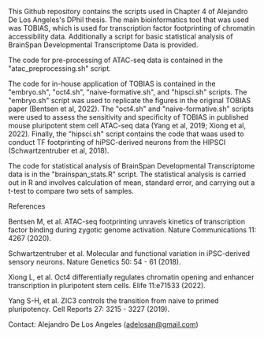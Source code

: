 This Github repository contains the scripts used in Chapter 4 of Alejandro De Los Angeles's DPhil thesis. The main bioinformatics tool that was used was TOBIAS, which is used for transcription factor footprinting of chromatin accessibility data. Additionally a script for basic statistical analysis of BrainSpan Developmental Transcriptome Data is provided.

The code for pre-processing of ATAC-seq data is contained in the "atac_preprocessing.sh" script. 

The code for in-house application of TOBIAS is contained in the "embryo.sh", "oct4.sh", "naive-formative.sh", and "hipsci.sh" scripts. The "embryo.sh" script was used to replicate the figures in the original TOBIAS paper (Bentsen et al, 2022). The "oct4.sh" and "naive-formative.sh" scripts were used to assess the sensitivity and specificity of TOBIAS in published mouse pluripotent stem cell ATAC-seq data (Yang et al, 2019; Xiong et al, 2022). Finally, the "hipsci.sh" script contains the code that waas used to conduct TF footprinting of hiPSC-derived neurons from the HIPSCI (Schwartzentruber et al, 2018).

The code for statistical analysis of BrainSpan Developmental Transcriptome data is in the "brainspan_stats.R" script. The statistical analysis is carried out in R and involves calculation of mean, standard error, and carrying out a t-test to compare two sets of samples.

References

Bentsen M, et al. ATAC-seq footprinting unravels kinetics of transcription factor binding during zygotic genome activation. Nature Communications 11: 4267 (2020).

Schwartzentruber et al. Molecular and functional variation in iPSC-derived sensory neurons. Nature Genetics 50: 54 - 61 (2018).

Xiong L, et al. Oct4 differentially regulates chromatin opening and enhancer transcription in pluripotent stem cells. Elife 11:e71533 (2022).

Yang S-H, et al. ZIC3 controls the transition from naive to primed pluripotency. Cell Reports 27: 3215 - 3227 (2019).

Contact: Alejandro De Los Angeles (adelosan@gmail.com)
